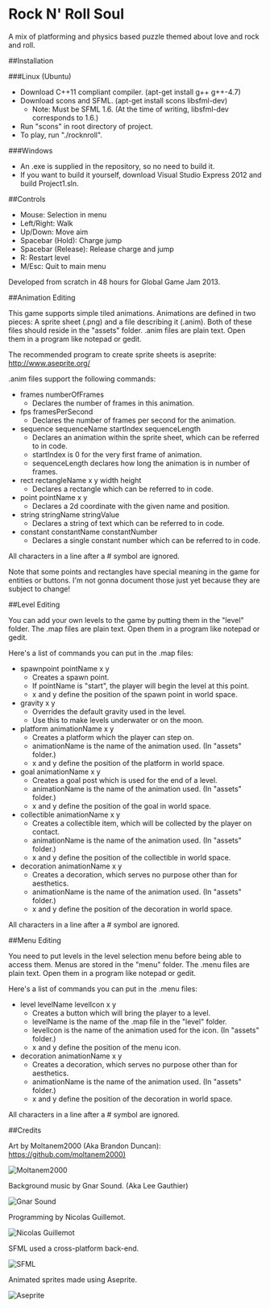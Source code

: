 Rock N' Roll Soul
=================

A mix of platforming and physics based puzzle themed about love and rock and roll.

##Installation

###Linux (Ubuntu)

* Download C++11 compliant compiler. (apt-get install g++ g++-4.7)
* Download scons and SFML. (apt-get install scons libsfml-dev)
  * Note: Must be SFML 1.6. (At the time of writing, libsfml-dev corresponds to 1.6.)
* Run "scons" in root directory of project.
* To play, run "./rocknroll".

###Windows

* An .exe is supplied in the repository, so no need to build it.
* If you want to build it yourself, download Visual Studio Express 2012 and build Project1.sln.

##Controls

* Mouse: Selection in menu
* Left/Right: Walk
* Up/Down: Move aim
* Spacebar (Hold): Charge jump
* Spacebar (Release): Release charge and jump
* R: Restart level
* M/Esc: Quit to main menu

Developed from scratch in 48 hours for Global Game Jam 2013.

##Animation Editing

This game supports simple tiled animations. Animations are defined in two pieces: A sprite sheet (.png) and a file describing it (.anim). Both of these files should reside in the "assets" folder. .anim files are plain text. Open them in a program like notepad or gedit.

The recommended program to create sprite sheets is aseprite: http://www.aseprite.org/

.anim files support the following commands:

* frames numberOfFrames
	* Declares the number of frames in this animation.
* fps framesPerSecond
	* Declares the number of frames per second for the animation.
* sequence sequenceName startIndex sequenceLength
	* Declares an animation within the sprite sheet, which can be referred to in code.
	* startIndex is 0 for the very first frame of animation.
	* sequenceLength declares how long the animation is in number of frames.
* rect rectangleName x y width height
	* Declares a rectangle which can be referred to in code.
* point pointName x y
	* Declares a 2d coordinate with the given name and position.
* string stringName stringValue
	* Declares a string of text which can be referred to in code.
* constant constantName constantNumber
	* Declares a single constant number which can be referred to in code.

All characters in a line after a # symbol are ignored.

Note that some points and rectangles have special meaning in the game for entities or buttons.
I'm not gonna document those just yet because they are subject to change!

##Level Editing

You can add your own levels to the game by putting them in the "level" folder. The .map files are plain text. Open them in a program like notepad or gedit.

Here's a list of commands you can put in the .map files:

* spawnpoint pointName x y
    * Creates a spawn point.
	* If pointName is "start", the player will begin the level at this point.
	* x and y define the position of the spawn point in world space.
* gravity x y
	* Overrides the default gravity used in the level.
	* Use this to make levels underwater or on the moon.
* platform animationName x y
	* Creates a platform which the player can step on.
	* animationName is the name of the animation used. (In "assets" folder.)
	* x and y define the position of the platform in world space.
* goal animationName x y
	* Creates a goal post which is used for the end of a level.
	* animationName is the name of the animation used. (In "assets" folder.)
	* x and y define the position of the goal in world space.
* collectible animationName x y
	* Creates a collectible item, which will be collected by the player on contact.
	* animationName is the name of the animation used. (In "assets" folder.)
	* x and y define the position of the collectible in world space.
* decoration animationName x y
	* Creates a decoration, which serves no purpose other than for aesthetics.
	* animationName is the name of the animation used. (In "assets" folder.)
	* x and y define the position of the decoration in world space.

All characters in a line after a # symbol are ignored.

##Menu Editing

You need to put levels in the level selection menu before being able to access them.
Menus are stored in the "menu" folder. The .menu files are plain text. Open them in a program like notepad or gedit.

Here's a list of commands you can put in the .menu files:

* level levelName levelIcon x y
	* Creates a button which will bring the player to a level.
	* levelName is the name of the .map file in the "level" folder.
	* levelIcon is the name of the animation used for the icon. (In "assets" folder.)
	* x and y define the position of the menu icon.
* decoration animationName x y
	* Creates a decoration, which serves no purpose other than for aesthetics.
	* animationName is the name of the animation used. (In "assets" folder.)
	* x and y define the position of the decoration in world space.

All characters in a line after a # symbol are ignored.


##Credits

Art by Moltanem2000 (Aka Brandon Duncan): [https://github.com/moltanem2000)](https://github.com/moltanem2000)

![Moltanem2000](http://i.imgur.com/fqO73pm.png)

Background music by Gnar Sound. (Aka Lee Gauthier)

![Gnar Sound](http://i.imgur.com/GB9wJUR.jpg)

Programming by Nicolas Guillemot.

![Nicolas Guillemot](http://i.imgur.com/4zTIG44.png)
 
SFML used a cross-platform back-end.

![SFML](http://i.imgur.com/wxjLGs4.png)

Animated sprites made using Aseprite.

![Aseprite](http://i.imgur.com/dmJxYF6.png)
